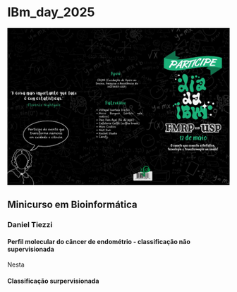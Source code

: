 # IBm_day_2025

![alt text](./images/IMG-20250512-WA0000.jpg)

## Minicurso em Bioinformática
### Daniel Tiezzi

#### Perfil molecular do câncer de endométrio - classificação não supervisionada

Nesta 


#### Classificação surpervisionada


